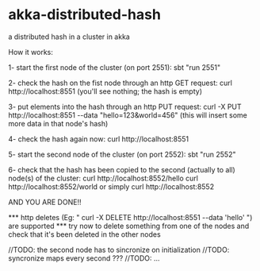 # akka-distributed-hash
a distributed hash in a cluster in akka


How it works:

1- start the first node of the cluster (on port 2551): sbt "run 2551"   

2- check the hash on the fist node through an http GET request: curl http://localhost:8551
    (you'll see nothing; the hash is empty)

3- put elements into the hash through an http PUT request: curl -X PUT http://localhost:8551 --data "hello=123&world=456"
    (this will insert some more data in that node's hash)

4- check the hash again now: curl http://localhost:8551

5- start the second node of the cluster (on port 2552): sbt "run 2552"

6- check that the hash has been copied to the second (actually to all) node(s) of the cluster: 
	curl http://localhost:8552/hello
	curl http://localhost:8552/world
	or simply
	curl http://localhost:8552
	

AND YOU ARE DONE!!

*** http deletes (Eg: " curl -X DELETE http://localhost:8551 --data 'hello' ") are supported
*** try now to delete something from one of the nodes and check that it's been deleted in the other nodes


//TODO: the second node has to sincronize on initialization
//TODO: syncronize maps every second ???
//TODO: ...
